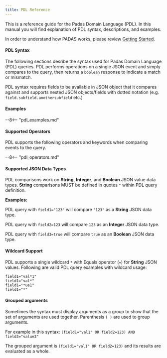 ```yaml
---
title: PDL Reference
---
```


This is a reference guide for the Padas Domain Language (PDL).   In this manual you will find explanation of PDL syntax, descriptions, and examples. 

In order to understand how PADAS works, please review [Getting Started](/docs/get-started.html).


#### PDL Syntax
The following sections desribe the syntax used for Padas Domain Language (PDL) queries.  PDL performs operations on a single JSON event and simply compares to the query, then returns a `boolean` response to indicate a match or mismatch.

PDL syntax requires fields to be available in JSON object that it compares against and supports nested JSON objects/fields with dotted notation (e.g. `field.subfield.anothersubfield` etc.)

#### Examples

--8<-- "pdl_examples.md"

#### Supported Operators
PDL supports the following operators and keywords when comparing events to the query.

--8<-- "pdl_operators.md"

#### Supported JSON Data Types
PDL comparisons work on **String**, **Integer**, and **Boolean** JSON value data types.  **String** comparisons MUST be defined in quotes `"` within PDL query definition.

**Examples:**

PDL query with `field1="123"` will compare `"123"` as a **String** JSON data type.

PDL query with `field2=123` will compare `123` as an **Integer** JSON data type.

PDL query with `field3=true` will compare `true` as an **Boolean** JSON data type.

#### Wildcard Support
PDL supports a single wildcard `*` with Equals operator (`=`) for **String** JSON values.  Following are valid PDL query examples with wildcard usage:

```
field1="val*1"
field1="val*"
field1="*ue1"
field1="*"
```

#### Grouped arguments
Sometimes the syntax must display arguments as a group to show that the set of arguments are used together. Parenthesis `( )` are used to group arguments.

For example in this syntax:
`(field1="val1" OR field2=123) AND field3="value3"`

The grouped argument is `(field1="val1" OR field2=123)` and its results are evaluated as a whole.


